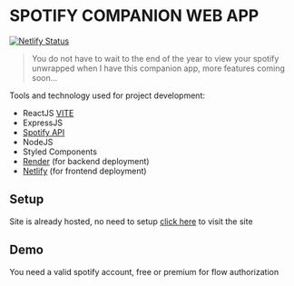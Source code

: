 # SPOTIFY COMPANION WEB APP

[![Netlify Status](https://api.netlify.com/api/v1/badges/492261e9-d032-4331-8aae-0db508ee08a6/deploy-status)](https://app.netlify.com/sites/spotify-web-companion/deploys)

> You do not have to wait to the end of the year to view your spotify unwrapped when I have this companion app, more features coming soon...

Tools and technology used for project development:

- ReactJS [VITE](https://vitejs.dev/)
- ExpressJS
- [Spotify API](https://developer.spotify.com/documentation/web-api)
- NodeJS
- Styled Components
- [Render](https://render.com/) (for backend deployment)
- [Netlify](https://www.netlify.com/) (for frontend deployment)

## Setup

Site is already hosted, no need to setup
[click here](https://spotify-web-companion.netlify.app) to visit the site

## Demo

You need a valid spotify account, free or premium for flow authorization
